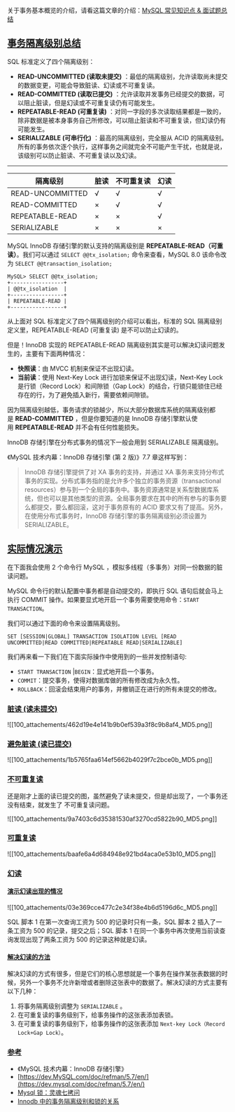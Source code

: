 关于事务基本概览的介绍，请看这篇文章的介绍：[MySQL 常见知识点 & 面试题总结](https://javaguide.cn/database/mysql/mysql-questions-01.html#MySQL-%E4%BA%8B%E5%8A%A1)

## [事务隔离级别总结](https://javaguide.cn/database/mysql/transaction-isolation-level.html#%E4%BA%8B%E5%8A%A1%E9%9A%94%E7%A6%BB%E7%BA%A7%E5%88%AB%E6%80%BB%E7%BB%93)

SQL 标准定义了四个隔离级别：

- **READ-UNCOMMITTED (读取未提交)** ：最低的隔离级别，允许读取尚未提交的数据变更，可能会导致脏读、幻读或不可重复读。
- **READ-COMMITTED (读取已提交)** ：允许读取并发事务已经提交的数据，可以阻止脏读，但是幻读或不可重复读仍有可能发生。
- **REPEATABLE-READ (可重复读)** ：对同一字段的多次读取结果都是一致的，除非数据是被本身事务自己所修改，可以阻止脏读和不可重复读，但幻读仍有可能发生。
- **SERIALIZABLE (可串行化)** ：最高的隔离级别，完全服从 ACID 的隔离级别。所有的事务依次逐个执行，这样事务之间就完全不可能产生干扰，也就是说，该级别可以防止脏读、不可重复读以及幻读。

---

|隔离级别|脏读|不可重复读|幻读|
|---|---|---|---|
|READ-UNCOMMITTED|√|√|√|
|READ-COMMITTED|×|√|√|
|REPEATABLE-READ|×|×|√|
|SERIALIZABLE|×|×|×|

MySQL InnoDB 存储引擎的默认支持的隔离级别是 **REPEATABLE-READ（可重读）**。我们可以通过 `SELECT @@tx_isolation;` 命令来查看，MySQL 8.0 该命令改为 `SELECT @@transaction_isolation;`

```
MySQL> SELECT @@tx_isolation;
+-----------------+
| @@tx_isolation  |
+-----------------+
| REPEATABLE-READ |
+-----------------+
```

从上面对 SQL 标准定义了四个隔离级别的介绍可以看出，标准的 SQL 隔离级别定义里，REPEATABLE-READ (可重复读) 是不可以防止幻读的。

但是！InnoDB 实现的 REPEATABLE-READ 隔离级别其实是可以解决幻读问题发生的，主要有下面两种情况：

- **快照读**：由 MVCC 机制来保证不出现幻读。
- **当前读**：使用 Next-Key Lock 进行加锁来保证不出现幻读，Next-Key Lock 是行锁（Record Lock）和间隙锁（Gap Lock）的结合，行锁只能锁住已经存在的行，为了避免插入新行，需要依赖间隙锁。

因为隔离级别越低，事务请求的锁越少，所以大部分数据库系统的隔离级别都是 **READ-COMMITTED** ，但是你要知道的是 InnoDB 存储引擎默认使用 **REPEATABLE-READ** 并不会有任何性能损失。

InnoDB 存储引擎在分布式事务的情况下一般会用到 SERIALIZABLE 隔离级别。

《MySQL 技术内幕：InnoDB 存储引擎 (第 2 版)》7.7 章这样写到：

> InnoDB 存储引擎提供了对 XA 事务的支持，并通过 XA 事务来支持分布式事务的实现。分布式事务指的是允许多个独立的事务资源（transactional resources）参与到一个全局的事务中。事务资源通常是关系型数据库系统，但也可以是其他类型的资源。全局事务要求在其中的所有参与的事务要么都提交，要么都回滚，这对于事务原有的 ACID 要求又有了提高。另外，在使用分布式事务时，InnoDB 存储引擎的事务隔离级别必须设置为 SERIALIZABLE。

## [实际情况演示](https://javaguide.cn/database/mysql/transaction-isolation-level.html#%E5%AE%9E%E9%99%85%E6%83%85%E5%86%B5%E6%BC%94%E7%A4%BA)

在下面我会使用 2 个命令行 MySQL ，模拟多线程（多事务）对同一份数据的脏读问题。

MySQL 命令行的默认配置中事务都是自动提交的，即执行 SQL 语句后就会马上执行 COMMIT 操作。如果要显式地开启一个事务需要使用命令：`START TRANSACTION`。

我们可以通过下面的命令来设置隔离级别。

```
SET [SESSION|GLOBAL] TRANSACTION ISOLATION LEVEL [READ UNCOMMITTED|READ COMMITTED|REPEATABLE READ|SERIALIZABLE]
```

我们再来看一下我们在下面实际操作中使用到的一些并发控制语句:

- `START TRANSACTION` |`BEGIN`：显式地开启一个事务。
- `COMMIT`：提交事务，使得对数据库做的所有修改成为永久性。
- `ROLLBACK`：回滚会结束用户的事务，并撤销正在进行的所有未提交的修改。

### [脏读 (读未提交)](https://javaguide.cn/database/mysql/transaction-isolation-level.html#%E8%84%8F%E8%AF%BB-%E8%AF%BB%E6%9C%AA%E6%8F%90%E4%BA%A4)

![[100_attachements/462d19e4e141b9b0ef539a3f8c9b8af4_MD5.png]]

### [避免脏读 (读已提交)](https://javaguide.cn/database/mysql/transaction-isolation-level.html#%E9%81%BF%E5%85%8D%E8%84%8F%E8%AF%BB-%E8%AF%BB%E5%B7%B2%E6%8F%90%E4%BA%A4)

![[100_attachements/1b5765faa614ef5662b4029f7c2bce0b_MD5.png]]

### [不可重复读](https://javaguide.cn/database/mysql/transaction-isolation-level.html#%E4%B8%8D%E5%8F%AF%E9%87%8D%E5%A4%8D%E8%AF%BB)

还是刚才上面的读已提交的图，虽然避免了读未提交，但是却出现了，一个事务还没有结束，就发生了 不可重复读问题。

![[100_attachements/9a7403c6d35381530af3270cd5822b90_MD5.png]]

### [可重复读](https://javaguide.cn/database/mysql/transaction-isolation-level.html#%E5%8F%AF%E9%87%8D%E5%A4%8D%E8%AF%BB)

![[100_attachements/baafe6a4d684948e921bd4aca0e53b10_MD5.png]]

### [幻读](https://javaguide.cn/database/mysql/transaction-isolation-level.html#%E5%B9%BB%E8%AF%BB)

#### [演示幻读出现的情况](https://javaguide.cn/database/mysql/transaction-isolation-level.html#%E6%BC%94%E7%A4%BA%E5%B9%BB%E8%AF%BB%E5%87%BA%E7%8E%B0%E7%9A%84%E6%83%85%E5%86%B5)

![[100_attachements/03e369cce477c2e34f38e4b6d5196d6c_MD5.png]]

SQL 脚本 1 在第一次查询工资为 500 的记录时只有一条，SQL 脚本 2 插入了一条工资为 500 的记录，提交之后；SQL 脚本 1 在同一个事务中再次使用当前读查询发现出现了两条工资为 500 的记录这种就是幻读。

#### [解决幻读的方法](https://javaguide.cn/database/mysql/transaction-isolation-level.html#%E8%A7%A3%E5%86%B3%E5%B9%BB%E8%AF%BB%E7%9A%84%E6%96%B9%E6%B3%95)

解决幻读的方式有很多，但是它们的核心思想就是一个事务在操作某张表数据的时候，另外一个事务不允许新增或者删除这张表中的数据了。解决幻读的方式主要有以下几种：

1. 将事务隔离级别调整为 `SERIALIZABLE` 。
2. 在可重复读的事务级别下，给事务操作的这张表添加表锁。
3. 在可重复读的事务级别下，给事务操作的这张表添加 `Next-key Lock（Record Lock+Gap Lock）`。

### [参考](https://javaguide.cn/database/mysql/transaction-isolation-level.html#%E5%8F%82%E8%80%83)

- 《MySQL 技术内幕：InnoDB 存储引擎》
- [https://dev.MySQL.com/doc/refman/5.7/en/](https://dev.mysql.com/doc/refman/5.7/en/)
- [Mysql 锁：灵魂七拷问](https://tech.youzan.com/seven-questions-about-the-lock-of-MySQL/)
- [Innodb 中的事务隔离级别和锁的关系](https://tech.meituan.com/2014/08/20/innodb-lock.html)